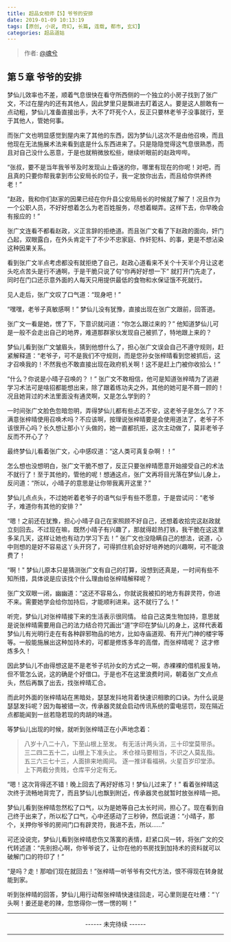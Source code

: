 ```yaml
---
title: 超品女相师【5】爷爷的安排
date: 2019-01-09 10:13:19
tags: [原创, 小说, 奇幻, 长篇, 连载, 都市, 玄幻]
categories: 超品道姑
---
```


> 作者: [@魂兮](http://weibo.com/paigu77)

## 第５章 爷爷的安排

梦仙儿效率也不差，顺着气息很快在看守所西侧的一个独立的小房子找到了张广文，不过在屋内的还有其他人，因此梦里只是飘进去盯着这人。要是这人胆敢有一点动粗，梦仙儿准备直接出手，大不了吓死个人，反正只要林老爷子没事就行，至于其他人，管她何事。

而张广文也明显感觉到屋内来了其他的东西，因为梦仙儿这次不是由他召唤，而且他现在无法施展术法来看到底是什么东西进来了。只是隐隐觉得这气息很熟悉，而且对自己没什么恶意，于是也就稍微放松些，继续听眼前的赵政哔哔。

“张叔，要不是当年我爷爷及时发现山上昏迷的你，哪里有现在的你呢！对吧，而且真的只要你帮我拿到市公安局长的位子，我一定放你出去，而且给你供养终老！”

“赵政，我和你们赵家的因果已经在你升县公安局局长的时候就了解了！况且作为一个公职人员，不好好想着怎么为老百姓服务，尽想着糊弄。这样下去，你早晚会有报应的！”

张广文连看不都看赵政，义正言辞的拒绝道。而且张广文看了下赵政的面向，奸门凸起，双眼露白，在外头肯定干了不少不忠家庭、作奸犯科、的事，更是不想沾染这种因果关系。

看到张广文半点考虑都没有就拒绝了自己，赵政心道看来不关个十天半个月让这老头吃点苦头是行不通啊，于是干脆只说了句“你再好好想一下” 就打开门先走了，同时在门口还示意外面的人每天只用提供最低的食物和水保证饿不死就行。

见人走后，张广文叹了口气道：“现身吧！”

“嘿嘿，老爷子真敏感啊！” 梦仙儿没有犹豫，直接出现在张广文跟前，回答道。

张广文一看是她，愣了下，下意识就问道：“你怎么跟过来的？” 他知道梦仙儿可是一般不会走出自己的地界，难道那群家伙发现自己被抓了，特地跟上来的？

梦仙儿看到张广文皱眉头，猜到他想什么了，担心张广文误会自己不遵守规则，赶紧解释道：“老爷子，可不是我们不守规则，而是您孙女张梓晴看到您被抓后，这才召唤我的！不然我也不敢直接出现在政府机关啊！这不是赶上门被你收拾么！”

“什么？你说是小晴子召唤的？！” 张广文不敢相信，他可是知道张梓晴为了逃避学习术法可是啥招都能想出来，除了跟着练功夫之外，其他的她可是不屑一顾的！况且她背过的术法里面没有通灵啊，又是怎么学到的？

一时间张广文脸色忽暗忽明，弄得梦仙儿都有些忐忑不安，这老爷子是怎么了？不满意张梓晴使用召唤术吗？不应该啊，按理说张梓晴要是会使用道法了，老爷子不该很开心吗？长久想让那小丫头做的，她一直都抗拒，这次主动做了，莫非老爷子反而不开心了？

最终梦仙儿看着张广文，心中感叹道：“这人类可真复杂啊！！”

怎么想也没想明白，张广文干脆不想了，反正只要张梓晴愿意开始接受自己的术法不就行了！至于其他的，管他的呢！想通这点，张广文再将目光落在梦仙儿身上，反问道：“所以，小晴子的意思是让你带我离开这里？”

梦仙儿点点头，不过她听着老爷子的语气似乎有些不愿意，于是尝试问：“老爷子，难道你有其他的安排？”

“嗯！之前还在犹豫，担心小晴子自己在家照顾不好自己，还想着收拾完这赵政就立刻回去。不过现在嘛，既然小晴子有兴趣了，那就得趁热打铁，我干脆在这这里多呆几天，这样让她也有动力学习下去！” 张广文也没隐瞒自己的想法，说道，心中则想的是好不容易这丫头开窍了，可得抓住机会好好培养她的兴趣啊，可不能浪费了！ 

“啊！" 梦仙儿原本只是猜测张广文有自己的打算，没想到还真是，一时间有些不知所措，具体说是应该找个什么理由给张梓晴解释呢？

张广文双眼一闭，幽幽道：“这还不容易么，你就说我被扣的地方有辟灵符，你进不来。需要她学会给你加持后，才能顺利进来。这不就行了么！”

听完，梦仙儿对张梓晴接下来的生活表示很同情。 给自己这类生物加持，意思就是说张梓晴需要用自己的法力结合符咒画出“道”字印在梦仙儿的身上，这样代表着梦仙儿有光明行走在有各种辟邪物品的地方，比如寺庙道观、有开光门神的楼宇等等。一般能施展出这种加持术的，可都是修炼多年的高僧，而张梓晴呢？ 这才修炼多久！

因此梦仙儿不由得想这是不是老爷子坑孙女的方式之一啊，赤裸裸的借机报复呐，但不管怎么说，这的确是个好借口。于是也不在这里浪费时间，朝着张广文点点头，然后再飘了出去，找张梓晴汇合。

而此时外面的张梓晴站在黑暗处，瑟瑟发抖地背着快速识相歌的口诀。为什么说是瑟瑟发抖呢？因为每被错一次，传承器灵就会启动传讯系统的雷电惩罚，现在隔近点都能闻到一丝若隐若现的肉胡的味道。

等梦仙儿出现的时候，就听到张梓晴正在小声地念着：

> 八岁十八二十八，下至山根上至发。
> 有无活计两头消，三十印堂莫带杀。
> 三二四二五十二，山根上下准头止。
> 禾仓禄马要相当，不识之人莫乱指。
> 五三六三七十三，人面排来地阁间。
> 逐一推详看福祸，火星百岁印堂添。
> 上下两截分贵贱，仓库平分定有无。

“嗯！这次背得还不错！晚上回去了再好好练习！梦仙儿过来了！”  看着张梓晴这次终于流畅地背完了，而且梦仙儿也飘到附近，传承器灵也就暂时放张梓晴一把。

梦仙儿看到张梓晴忽然松了口气，以为是她等自己太长时间，担心了。现在看到自己终于出来了，所以松了口气，心中还感动了三秒钟，然后说道：“小晴子，那个，关押你爷爷的房间门口有辟灵符，我进不去，所以……”

可还没说完，梦仙儿看到张梓晴悲伤又落寞的表情，赶紧口风一转，将张广文的交代转述道：“先别担心啊，你爷爷说了，让你在他的书房找到加持术的资料就可以破解门口的符印了！”

“是吗？走！那咱们现在就回去！”张梓晴一听爷爷有交代方法，恨不得现在转身就能到家。

听到张梓晴的回答，梦仙儿用行动帮张梓晴快速往回走，可心里则是在吐槽：“丫头啊！姜还是老的辣，忽悠得你一愣一愣的啊！”

---

<center> ------ 未完待续 ------ </center>

---
